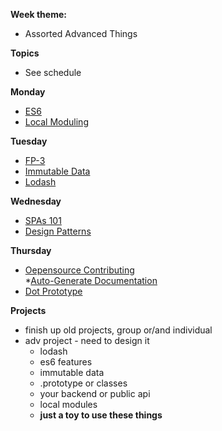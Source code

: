 **Week theme:**  
  * Assorted Advanced Things  
  
**Topics**  
  * See schedule  
  
  
**Monday**  
  * [ES6](https://github.com/jankeLearning/content-md/blob/master/js/09-es6.md)  
  * [Local Moduling](https://github.com/jankeLearning/content-md/blob/master/npm-modules/09-local-moduling.md)

**Tuesday**  
  * [FP-3](https://github.com/jankeLearning/content-md/blob/master/js/09-FP-3.md)  
  * [Immutable Data](https://github.com/jankeLearning/content-md/blob/master/app-design/09-immutable-data.md)  
  * [Lodash](https://github.com/jankeLearning/content-md/blob/master/npm-modules/09-lodash.md)

**Wednesday**  
  * [SPAs 101](https://github.com/jankeLearning/content-md/blob/master/app-design/09-SPAs-101.md) 
  * [Design Patterns](https://github.com/jankeLearning/content-md/blob/master/dev-knowledge/09-design-patterns.md)

**Thursday**  
  * [Oepensource Contributing](https://github.com/jankeLearning/content-md/blob/master/dev-knowledge/09-opensource-contributing.md)  
  *[Auto-Generate Documentation](https://github.com/jankeLearning/content-md/blob/master/tools/09-doc-generators.md)
  * [Dot Prototype](https://github.com/jankeLearning/content-md/blob/master/js/09-dot-prototype.md)  
  
**Projects**  
  * finish up old projects, group or/and individual  
  * adv project - need to design it  
    * lodash  
    * es6 features  
    * immutable data  
    * .prototype or classes  
    * your backend or public api  
    * local modules  
    * **just a toy to use these things**

